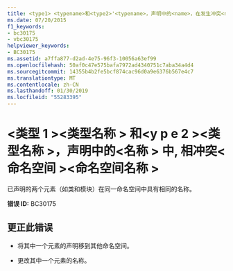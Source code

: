 ```yaml
---
title: <type1> <typename>和<type2>'<typename>，声明中的<name>，在发生冲突<namespace><namespacename>
ms.date: 07/20/2015
f1_keywords:
- bc30175
- vbc30175
helpviewer_keywords:
- BC30175
ms.assetid: a7ffa877-d2ad-4e75-96f3-10056a63ef99
ms.openlocfilehash: 50af0c47e575bafa7972ad4340751c7aba34a4d4
ms.sourcegitcommit: 14355b4b2fe5bcf874cac96d0a9e6376b567e4c7
ms.translationtype: MT
ms.contentlocale: zh-CN
ms.lasthandoff: 01/30/2019
ms.locfileid: "55283395"
---
```

# <a name="type1-typename-and-type2-typename-declared-in-name-conflict-in-namespace-namespacename"></a>\<类型 1 >\<类型名称 > 和\<y p e 2 >\<类型名称 >，声明中的\<名称 > 中, 相冲突\<命名空间 >\<命名空间名称 >
已声明的两个元素（如类和模块）在同一命名空间中具有相同的名称。  
  
 **错误 ID:** BC30175  
  
## <a name="to-correct-this-error"></a>更正此错误  
  
-   将其中一个元素的声明移到其他命名空间。  
  
-   更改其中一个元素的名称。